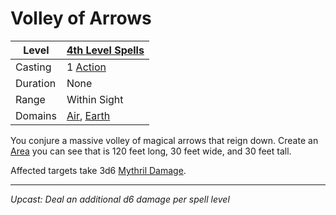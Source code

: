 # Volley of Arrows

| Level    | [4th Level Spells](4th%20Level%20Spells.md)                                        |
| -------- | ---------------------------------------------------------------------------------- |
| Casting  | 1 [Action](../../../../Game%20Procedures/Core%20Procedures/Action.md)                                |
| Duration | None                                                                               |
| Range    | Within Sight                                                                       |
| Domains  | [Air](../../Spell%20Domains/Air.md), [Earth](../../Spell%20Domains/Earth.md) |

You conjure a massive volley of magical arrows that reign down. Create an [Area](../../Areas%20of%20Effect/Area.md) you can see that is 120 feet long, 30 feet wide, and 30 feet tall.

Affected targets take 3d6 [Mythril Damage](../../../../Game%20Procedures/Combat/Damage%20Types/Mythril%20Damage.md).

---
*Upcast: Deal an additional d6 damage per spell level*
